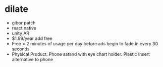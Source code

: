# dilate

- gibor patch
- react native
- unity AR
- $1.99/year add free
- Free = 2 minutes of usage per day before ads begin to fade in every 30 seconds
- Physical Product: Phone satand with eye chart holder. Plastic insert alternative to phone
